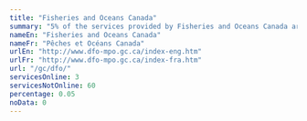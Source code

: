 ```yaml
---
title: "Fisheries and Oceans Canada"
summary: "5% of the services provided by Fisheries and Oceans Canada are available end-to-end online. 3 are available online, and 60 are not available online."
nameEn: "Fisheries and Oceans Canada"
nameFr: "Pêches et Océans Canada"
urlEn: "http://www.dfo-mpo.gc.ca/index-eng.htm"
urlFr: "http://www.dfo-mpo.gc.ca/index-fra.htm"
url: "/gc/dfo/"
servicesOnline: 3
servicesNotOnline: 60
percentage: 0.05
noData: 0
---
```

